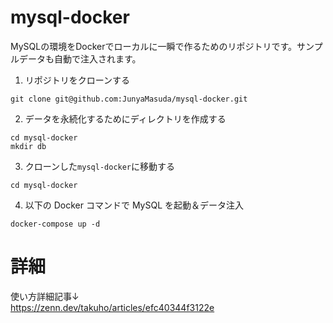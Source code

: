 # mysql-docker  

MySQLの環境をDockerでローカルに一瞬で作るためのリポジトリです。サンプルデータも自動で注入されます。　　


1. リポジトリをクローンする

```
git clone git@github.com:JunyaMasuda/mysql-docker.git
```

2. データを永続化するためにディレクトリを作成する

```
cd mysql-docker
mkdir db
```

3. クローンした`mysql-docker`に移動する

```
cd mysql-docker
```

4. 以下の Docker コマンドで MySQL を起動＆データ注入

```
docker-compose up -d
```


# 詳細

使い方詳細記事↓  
https://zenn.dev/takuho/articles/efc40344f3122e
